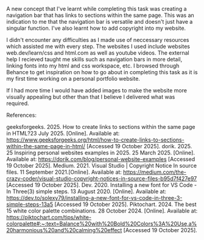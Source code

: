 A new concept that I've learnt while completing this task was creating a navigation bar that has links to sections within the same page. This was an indication to me that the navigation bar is versatile and doesn't 
just have a singular function. I've also learnt how to add copyright into my website.

I didn't encounter any difficulties as I made use of neccessary resources which assisted me with every step. The websites I used include websites web.dev/learn/css and html.com as well as youtube videos.
The external help I recieved taught me skills such as navigation bars in more detail, linking fonts into my html and css workspace, etc. I browsed through Behance to get inspiration on how to go about in completing 
this task as it is my first time working on a personal portfolio website. 

If I had more time I would have added images to make the website more visually appealing but other than that I believe I delivered what was required.

References:

geeksforgeeks. 2025. How to create links to sections within the same page in HTML?23 July 2025. [Online]. Available at: https://www.geeksforgeeks.org/html/how-to-create-links-to-sections-within-the-same-page-in-html/ [Accessed 19 October 2025]. 
dorik. 2025. 25 Inspiring personal websites examples in 2025. 25 March 2025. [Online]. Available at: https://dorik.com/blog/personal-website-examples [Accessed 19 October 2025]. 
Medium. 2021. Visual Studio | Copyright Notice In source files. 11 September 2021.[Online]. Available at: https://medium.com/the-crazy-coder/visual-studio-copyright-notices-in-source-files-b95d7f427e97 [Accessed 19 October 2025]. 
Dev. 2020. Installing a new font for VS Code - In Three(3) simple steps. 13 August 2020. [Online]. Available at: https://dev.to/solexy79/installing-a-new-font-for-vs-code-in-three-3-simple-steps-13a5 [Accessed 19 October 2025]. 
Piktochart. 2024. The best 15 white color palette combinations. 28 October 2024. [Online]. Available at: https://piktochart.com/tips/white-colorpalette#:~:text=Balance%20with%20Bold%20Colors%3A%20Use,a%20harmonious%20and%20calming%20effect 
[Accessed 19 October 2025]. 
